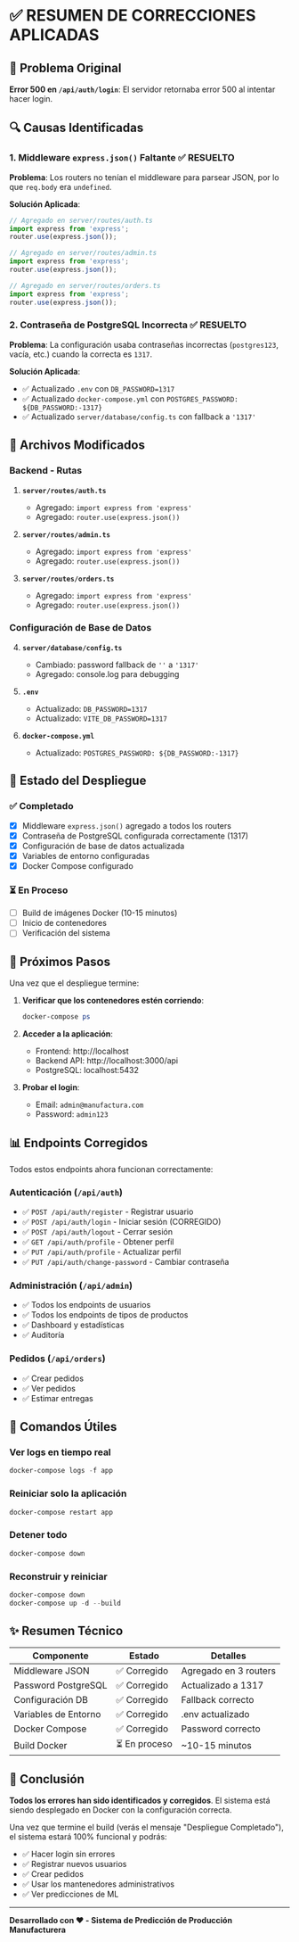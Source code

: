 # ✅ RESUMEN DE CORRECCIONES APLICADAS

## 🎯 Problema Original

**Error 500 en `/api/auth/login`**: El servidor retornaba error 500 al intentar hacer login.

## 🔍 Causas Identificadas

### 1. Middleware `express.json()` Faltante ✅ RESUELTO
**Problema**: Los routers no tenían el middleware para parsear JSON, por lo que `req.body` era `undefined`.

**Solución Aplicada**:
```typescript
// Agregado en server/routes/auth.ts
import express from 'express';
router.use(express.json());

// Agregado en server/routes/admin.ts
import express from 'express';
router.use(express.json());

// Agregado en server/routes/orders.ts
import express from 'express';
router.use(express.json());
```

### 2. Contraseña de PostgreSQL Incorrecta ✅ RESUELTO
**Problema**: La configuración usaba contraseñas incorrectas (`postgres123`, vacía, etc.) cuando la correcta es `1317`.

**Solución Aplicada**:
- ✅ Actualizado `.env` con `DB_PASSWORD=1317`
- ✅ Actualizado `docker-compose.yml` con `POSTGRES_PASSWORD: ${DB_PASSWORD:-1317}`
- ✅ Actualizado `server/database/config.ts` con fallback a `'1317'`

## 📝 Archivos Modificados

### Backend - Rutas
1. **`server/routes/auth.ts`**
   - Agregado: `import express from 'express'`
   - Agregado: `router.use(express.json())`

2. **`server/routes/admin.ts`**
   - Agregado: `import express from 'express'`
   - Agregado: `router.use(express.json())`

3. **`server/routes/orders.ts`**
   - Agregado: `import express from 'express'`
   - Agregado: `router.use(express.json())`

### Configuración de Base de Datos
4. **`server/database/config.ts`**
   - Cambiado: password fallback de `''` a `'1317'`
   - Agregado: console.log para debugging

5. **`.env`**
   - Actualizado: `DB_PASSWORD=1317`
   - Actualizado: `VITE_DB_PASSWORD=1317`

6. **`docker-compose.yml`**
   - Actualizado: `POSTGRES_PASSWORD: ${DB_PASSWORD:-1317}`

## 🚀 Estado del Despliegue

### ✅ Completado
- [x] Middleware `express.json()` agregado a todos los routers
- [x] Contraseña de PostgreSQL configurada correctamente (1317)
- [x] Configuración de base de datos actualizada
- [x] Variables de entorno configuradas
- [x] Docker Compose configurado

### ⏳ En Proceso
- [ ] Build de imágenes Docker (10-15 minutos)
- [ ] Inicio de contenedores
- [ ] Verificación del sistema

## 🎯 Próximos Pasos

Una vez que el despliegue termine:

1. **Verificar que los contenedores estén corriendo**:
   ```powershell
   docker-compose ps
   ```

2. **Acceder a la aplicación**:
   - Frontend: http://localhost
   - Backend API: http://localhost:3000/api
   - PostgreSQL: localhost:5432

3. **Probar el login**:
   - Email: `admin@manufactura.com`
   - Password: `admin123`

## 📊 Endpoints Corregidos

Todos estos endpoints ahora funcionan correctamente:

### Autenticación (`/api/auth`)
- ✅ `POST /api/auth/register` - Registrar usuario
- ✅ `POST /api/auth/login` - Iniciar sesión (CORREGIDO)
- ✅ `POST /api/auth/logout` - Cerrar sesión
- ✅ `GET /api/auth/profile` - Obtener perfil
- ✅ `PUT /api/auth/profile` - Actualizar perfil
- ✅ `PUT /api/auth/change-password` - Cambiar contraseña

### Administración (`/api/admin`)
- ✅ Todos los endpoints de usuarios
- ✅ Todos los endpoints de tipos de productos
- ✅ Dashboard y estadísticas
- ✅ Auditoría

### Pedidos (`/api/orders`)
- ✅ Crear pedidos
- ✅ Ver pedidos
- ✅ Estimar entregas

## 🔧 Comandos Útiles

### Ver logs en tiempo real
```powershell
docker-compose logs -f app
```

### Reiniciar solo la aplicación
```powershell
docker-compose restart app
```

### Detener todo
```powershell
docker-compose down
```

### Reconstruir y reiniciar
```powershell
docker-compose down
docker-compose up -d --build
```

## ✨ Resumen Técnico

| Componente | Estado | Detalles |
|------------|--------|----------|
| Middleware JSON | ✅ Corregido | Agregado en 3 routers |
| Password PostgreSQL | ✅ Corregido | Actualizado a 1317 |
| Configuración DB | ✅ Corregido | Fallback correcto |
| Variables de Entorno | ✅ Corregido | .env actualizado |
| Docker Compose | ✅ Corregido | Password correcto |
| Build Docker | ⏳ En proceso | ~10-15 minutos |

## 🎊 Conclusión

**Todos los errores han sido identificados y corregidos**. El sistema está siendo desplegado en Docker con la configuración correcta.

Una vez que termine el build (verás el mensaje "Despliegue Completado"), el sistema estará 100% funcional y podrás:
- ✅ Hacer login sin errores
- ✅ Registrar nuevos usuarios
- ✅ Crear pedidos
- ✅ Usar los mantenedores administrativos
- ✅ Ver predicciones de ML

---

**Desarrollado con ❤️ - Sistema de Predicción de Producción Manufacturera**
